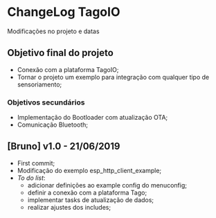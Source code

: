 # ChangeLog TagoIO

Modificações no projeto e datas

## Objetivo final do projeto
- Conexão com a plataforma TagoIO;
- Tornar o projeto um exemplo para integração com qualquer tipo de sensoriamento;

### Objetivos secundários
- Implementação do Bootloader com atualização OTA;
- Comunicação Bluetooth;

## [Bruno]  v1.0 - 21/06/2019
- First commit;
- Modificação do exemplo esp_http_client_example;
- *To do list*:
    - adicionar definições ao example config do menuconfig;
    - definir a conexão com a plataforma Tago;
    - implementar tasks de atualização de dados;
    - realizar ajustes dos includes;
